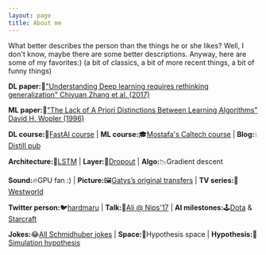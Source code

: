 ```yaml
---
layout: page
title: About me
---
```


What better describes the person than the things he or she likes? Well, I don't know, maybe there are some better descriptions. Anyway, here are some of my favorites:) (a bit of classics, a bit of more recent things, a bit of funny things)

**DL paper:**📝["Understanding Deep learning requires rethinking generalization" Chiyuan Zhang et al. (2017)](https://arxiv.org/abs/1611.03530)

**ML paper:**📝["The Lack of A Priori Distinctions Between Learning Algorithms" David H. Wopler (1996)](http://citeseerx.ist.psu.edu/viewdoc/download?doi=10.1.1.390.9412&rep=rep1&type=pdf)

**DL course:**🏅[FastAI course](https://course.fast.ai/videos/?lesson=1)       |  **ML course:**🎓[Mostafa's Caltech course](https://www.youtube.com/watch?v=mbyG85GZ0PI)   |     **Blog:**💧[Distill pub](https://distill.pub/)     

**Architecture:**🔄[LSTM](https://www.bioinf.jku.at/publications/older/2604.pdf)               |  **Layer:**🚫[Dropout](https://arxiv.org/abs/1207.0580)                                      |    **Algo:**📉Gradient descent

**Sound:**🔥GPU fan :)                   |  **Picture:**🖼️[Gatys’s original transfers](https://arxiv.org/pdf/1508.06576.pdf)         |    **TV series:**🤖[Westworld](https://www.hbo.com/westworld)

**Twitter person:**🐦[hardmaru](https://twitter.com/hardmaru?ref_src=twsrc%5Egoogle%7Ctwcamp%5Eserp%7Ctwgr%5Eauthor)       | **Talk:**💬[Ali @ Nips'17](https://www.youtube.com/watch?v=Qi1Yry33TQE)                                |    **AI milestones:**🕹️[Dota](https://openai.com/five/) & [Starcraft](https://www.youtube.com/watch?v=cUTMhmVh1qs)

**Jokes:**😂[All Schmidhuber jokes](https://www.youtube.com/watch?v=h7F5sCLIbKQ) | **Space:**🌌Hypothesis space                         |   **Hypothesis:**🤔[Simulation hypothesis](https://www.simulation-argument.com/simulation.html)

